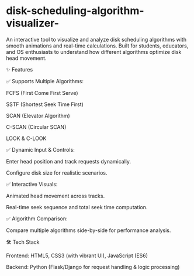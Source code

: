 # disk-scheduling-algorithm-visualizer-
An interactive tool to visualize and analyze disk scheduling algorithms with smooth animations and real-time calculations. Built for students, educators, and OS enthusiasts to understand how different algorithms optimize disk head movement.

✨ Features

✅ Supports Multiple Algorithms:

FCFS (First Come First Serve)

SSTF (Shortest Seek Time First)

SCAN (Elevator Algorithm)

C-SCAN (Circular SCAN)

LOOK & C-LOOK

✅ Dynamic Input & Controls:

Enter head position and track requests dynamically.

Configure disk size for realistic scenarios.

✅ Interactive Visuals:

Animated head movement across tracks.

Real-time seek sequence and total seek time computation.

✅ Algorithm Comparison:

Compare multiple algorithms side-by-side for performance analysis.

🛠 Tech Stack

Frontend: HTML5, CSS3 (with vibrant UI), JavaScript (ES6)

Backend: Python (Flask/Django for request handling & logic processing)
